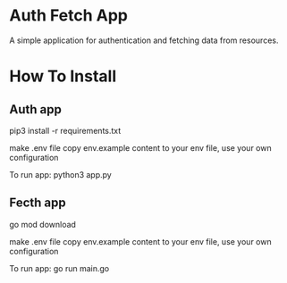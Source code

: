 # Auth Fetch App

A simple application for authentication and fetching data from resources.

# How To Install

## Auth app

pip3 install -r requirements.txt

make .env file
copy env.example content to your env file, use your own configuration

To run app:
python3 app.py

## Fecth app

go mod download

make .env file
copy env.example content to your env file, use your own configuration

To run app:
go run main.go
